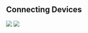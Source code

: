 
Connecting Devices
-------------------------------
<img src="https://user-images.githubusercontent.com/84318379/230290071-d6e29a77-f5ae-479d-a8ed-34834156d21f.png" >
<img src="https://user-images.githubusercontent.com/84318379/230290853-65cc95aa-6098-4236-b9d5-3e8728c16e45.png" >
